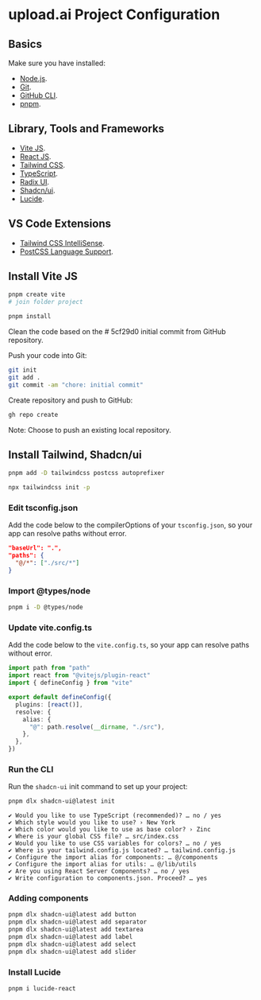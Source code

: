 # upload.ai Project Configuration

## Basics

Make sure you have installed:

- [Node.js](https://nodejs.org/en/).
- [Git](https://git-scm.com/).
- [GitHub CLI](https://cli.github.com/).
- [pnpm](https://pnpm.io/).

## Library, Tools and Frameworks

- [Vite JS](https://vitejs.dev/).
- [React JS](https://reactjs.org/).
- [Tailwind CSS](https://tailwindcss.com/).
- [TypeScript](https://www.typescriptlang.org/).
- [Radix UI](https://www.radix-ui.com/).
- [Shadcn/ui](https://shadcn/ui/).
- [Lucide](https://lucide.dev/).

## VS Code Extensions

- [Tailwind CSS IntelliSense](https://marketplace.visualstudio.com/items?itemName=bradlc.vscode-tailwindcss).
- [PostCSS Language Support](https://marketplace.visualstudio.com/items?itemName=csstools.postcss).

## Install Vite JS

```bash
pnpm create vite
# join folder project

pnpm install
```

Clean the code based on the # 5cf29d0 initial commit from GitHub repository.

Push your code into Git:

```bash
git init
git add .
git commit -am "chore: initial commit"
```

Create repository and push to GitHub:

```bash
gh repo create
```

Note: Choose to push an existing local repository.

## Install Tailwind, Shadcn/ui

```bash
pnpm add -D tailwindcss postcss autoprefixer

npx tailwindcss init -p
```

### Edit tsconfig.json

Add the code below to the compilerOptions of your `tsconfig.json`, so your app can resolve paths without error.

```json
"baseUrl": ".",
"paths": {
  "@/*": ["./src/*"]
}
```

### Import @types/node

```bash
pnpm i -D @types/node
```

### Update vite.config.ts

Add the code below to the `vite.config.ts`, so your app can resolve paths without error.

```ts
import path from "path"
import react from "@vitejs/plugin-react"
import { defineConfig } from "vite"

export default defineConfig({
  plugins: [react()],
  resolve: {
    alias: {
      "@": path.resolve(__dirname, "./src"),
    },
  },
})
```

### Run the CLI

Run the `shadcn-ui` init command to set up your project:

```bash
pnpm dlx shadcn-ui@latest init
```

```text
✔ Would you like to use TypeScript (recommended)? … no / yes
✔ Which style would you like to use? › New York
✔ Which color would you like to use as base color? › Zinc
✔ Where is your global CSS file? … src/index.css
✔ Would you like to use CSS variables for colors? … no / yes
✔ Where is your tailwind.config.js located? … tailwind.config.js
✔ Configure the import alias for components: … @/components
✔ Configure the import alias for utils: … @/lib/utils
✔ Are you using React Server Components? … no / yes
✔ Write configuration to components.json. Proceed? … yes
```

### Adding components

```bash
pnpm dlx shadcn-ui@latest add button
pnpm dlx shadcn-ui@latest add separator
pnpm dlx shadcn-ui@latest add textarea
pnpm dlx shadcn-ui@latest add label
pnpm dlx shadcn-ui@latest add select
pnpm dlx shadcn-ui@latest add slider
```

### Install Lucide

```bash
pnpm i lucide-react
```
